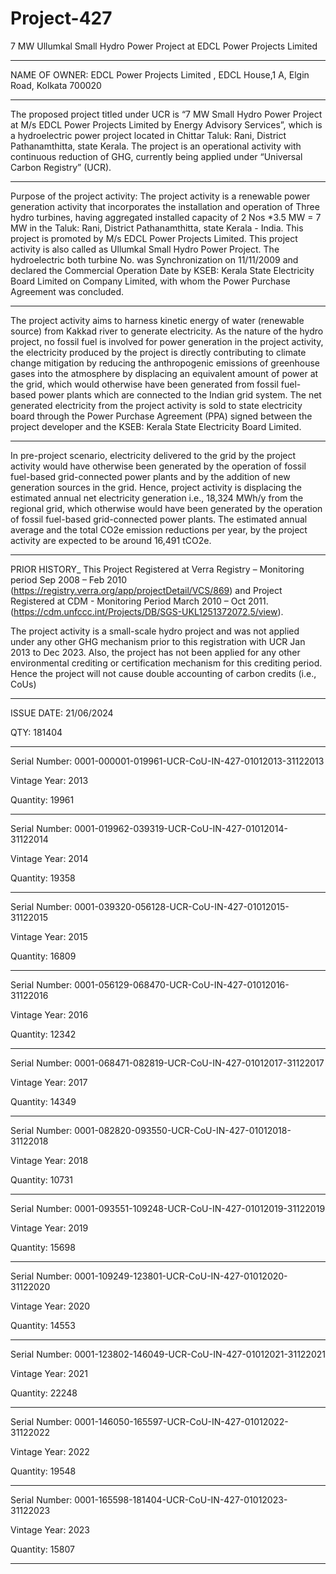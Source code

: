 # Project-427
7 MW Ullumkal Small Hydro Power Project at EDCL Power Projects Limited
_________________
NAME OF OWNER:
EDCL Power Projects Limited ,
EDCL House,1 A, Elgin Road,
Kolkata 700020
___________
The proposed project titled under UCR is “7 MW Small Hydro Power Project at M/s EDCL Power Projects
Limited by Energy Advisory Services”, which is a hydroelectric power project located in Chittar Taluk:
Rani, District Pathanamthitta, state Kerala. The project is an operational activity with continuous reduction
of GHG, currently being applied under “Universal Carbon Registry” (UCR).
_____________
Purpose of the project activity:
The project activity is a renewable power generation activity that incorporates the installation and
operation of Three hydro turbines, having aggregated installed capacity of 2 Nos *3.5 MW = 7 MW in
the Taluk: Rani, District Pathanamthitta, state Kerala - India. This project is promoted by M/s EDCL
Power Projects Limited. This project activity is also called as Ullumkal Small Hydro Power Project.
The hydroelectric both turbine No. was Synchronization on 11/11/2009 and declared the Commercial
Operation Date by KSEB: Kerala State Electricity Board Limited on Company Limited, with whom the
Power Purchase Agreement was concluded.
__________________
The project activity aims to harness kinetic energy of water (renewable source) from Kakkad river to
generate electricity. As the nature of the hydro project, no fossil fuel is involved for power generation in
the project activity, the electricity produced by the project is directly contributing to climate change
mitigation by reducing the anthropogenic emissions of greenhouse gases into the atmosphere by
displacing an equivalent amount of power at the grid, which would otherwise have been generated from
fossil fuel-based power plants which are connected to the Indian grid system.
The net generated electricity from the project activity is sold to state electricity board through the Power
Purchase Agreement (PPA) signed between the project developer and the KSEB: Kerala State Electricity
Board Limited.
__________________
In pre-project scenario, electricity delivered to the grid by the project activity would have otherwise been
generated by the operation of fossil fuel-based grid-connected power plants and by the addition of new
generation sources in the grid.
Hence, project activity is displacing the estimated annual net electricity generation i.e., 18,324 MWh/y
from the regional grid, which otherwise would have been generated by the operation of fossil fuel-based
grid-connected power plants. The estimated annual average and the total CO2e emission reductions per
year, by the project activity are expected to be around 16,491 tCO2e.
______________
PRIOR HISTORY_
This Project Registered at Verra Registry – Monitoring period Sep 2008 – Feb 2010
(https://registry.verra.org/app/projectDetail/VCS/869) and Project Registered at CDM - Monitoring
Period March 2010 – Oct 2011. (https://cdm.unfccc.int/Projects/DB/SGS-UKL1251372072.5/view).

The project activity is a small-scale hydro project and was not applied under any other GHG mechanism
prior to this registration with UCR Jan 2013 to Dec 2023. Also, the project has not been applied for any
other environmental crediting or certification mechanism for this crediting period. Hence the project will not cause double accounting of carbon credits (i.e., CoUs)
___________________
ISSUE DATE: 21/06/2024

QTY: 181404
______________
Serial Number: 0001-000001-019961-UCR-CoU-IN-427-01012013-31122013

Vintage Year: 2013

Quantity: 19961
____________
Serial Number: 0001-019962-039319-UCR-CoU-IN-427-01012014-31122014

Vintage Year: 2014

Quantity: 19358
______________
Serial Number: 0001-039320-056128-UCR-CoU-IN-427-01012015-31122015

Vintage Year: 2015

Quantity: 16809
______________
Serial Number: 0001-056129-068470-UCR-CoU-IN-427-01012016-31122016

Vintage Year: 2016

Quantity: 12342
_______________
Serial Number: 0001-068471-082819-UCR-CoU-IN-427-01012017-31122017

Vintage Year: 2017

Quantity: 14349
____________
Serial Number: 0001-082820-093550-UCR-CoU-IN-427-01012018-31122018

Vintage Year: 2018

Quantity: 10731
________________
Serial Number: 0001-093551-109248-UCR-CoU-IN-427-01012019-31122019

Vintage Year: 2019

Quantity: 15698
__________________
Serial Number: 0001-109249-123801-UCR-CoU-IN-427-01012020-31122020

Vintage Year: 2020

Quantity: 14553
___________
Serial Number: 0001-123802-146049-UCR-CoU-IN-427-01012021-31122021

Vintage Year: 2021

Quantity: 22248
______________________
Serial Number: 0001-146050-165597-UCR-CoU-IN-427-01012022-31122022

Vintage Year: 2022

Quantity: 19548
_____________________
Serial Number: 0001-165598-181404-UCR-CoU-IN-427-01012023-31122023

Vintage Year: 2023

Quantity: 15807
_________________

